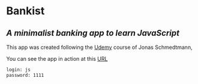 # Bankist
## _A minimalist banking app to learn JavaScript_

This app was created following the [Udemy](https://www.udemy.com/course/the-complete-javascript-course) course of Jonas Schmedtmann,


You can see the app in action at this [URL](https://bankist.netlify.app/)

```sh
login: js
password: 1111
```